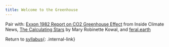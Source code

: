 ```yaml
---
title: Welcome to the Greenhouse
---
```


Pair with: [Exxon 1982 Report on CO2 Greenhouse Effect](https://insideclimatenews.org/documents/1982-exxon-primer-co2-greenhouse-effect/) from Inside Climate News, [The Calculating Stars](https://read.macmillan.com/lp/the-calculating-stars-mary-robinette-kowal/) by Mary Robinette Kowal, and [feral.earth](http://feral.earth/)

Return to [syllabus](/rda/cccf-syllabus){: .internal-link}

